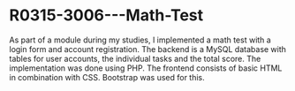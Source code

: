 # R0315-3006---Math-Test

As part of a module during my studies, I implemented a math test with a login form and account
registration. The backend is a MySQL database with tables for user accounts, the individual
tasks and the total score. The implementation was done using PHP. The frontend consists of basic
HTML in combination with CSS. Bootstrap was used for this.
